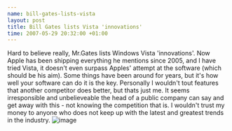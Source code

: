 ```yaml
--- 
name: bill-gates-lists-vista 
layout: post 
title: Bill Gates lists Vista 'innovations' 
time: 2007-05-29 20:32:00 +01:00 
---
```

  
Hard to believe really, Mr.Gates lists Windows Vista 'innovations'. Now
Apple has been shipping everything he mentions since 2005, and I have
tried Vista, it doesn't even surpass Apples' attempt at the software
(which should be his aim). Some things have been around for years, but
it's how well your software can do it is the key. Personally I wouldn't
tout features that another competitor does better, but thats just me. It
seems irresponsible and unbelieveable the head of a public company can
say and get away with this - not knowing the competition that is. I
wouldn't trust my money to anyone who does not keep up with the latest
and greatest trends in the industry.
![image](https://blogger.googleusercontent.com/tracker/7231752728434532377-382274256175983363?l=neil.grogan.ie)
